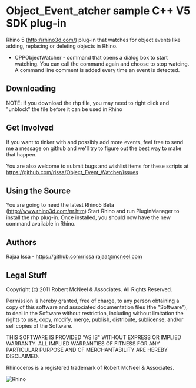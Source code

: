 Object_Event_atcher sample C++ V5 SDK plug-in
=============================================
Rhino 5 (http://rhino3d.com/) plug-in that watches for object events like adding, replacing or deleting objects in Rhino.

* CPPObjectWatcher - command that opens a dialog box to start watching.  You can call the command again and choose to stop watcing.  A command line comment is added every time an event is detected.

Downloading
------------
NOTE: If you download the rhp file, you may need to right click and "unblock" the file before it can be used in Rhino

Get Involved
------------
If you want to tinker with and possibly add more events, feel free to send me a message on github and we'll try to figure out the best way to make that happen.

You are also welcome to submit bugs and wishlist items for these scripts at https://github.com/rissa/Object_Event_Watcher/issues

Using the Source
----------------
You are going to need the latest Rhino5 Beta (http://www.rhino3d.com/nr.htm)
Start Rhino and run PlugInManager to install the rhp plug-in. Once installed, you should now have the new command available in Rhino.

Authors
-------
Rajaa Issa - https://github.com/rissa rajaa@mcneel.com

Legal Stuff
-----------
Copyright (c) 2011 Robert McNeel & Associates. All Rights Reserved.

Permission is hereby granted, free of charge, to any person obtaining a copy of this software and associated documentation files (the "Software"), to deal in the Software without restriction, including without limitation the rights to use, copy, modify, merge, publish, distribute, sublicense, and/or sell copies of the Software.

THIS SOFTWARE IS PROVIDED "AS IS" WITHOUT EXPRESS OR IMPLIED WARRANTY. ALL IMPLIED WARRANTIES OF FITNESS FOR ANY PARTICULAR PURPOSE AND OF MERCHANTABILITY ARE HEREBY DISCLAIMED.

Rhinoceros is a registered trademark of Robert McNeel & Associates.

![Rhino](https://lh6.googleusercontent.com/-pQtuyrwmcmg/TYtWECHGYNI/AAAAAAAAA7Y/rphjSmq1cuo/s200/Rhino_logo_wire.jpg)